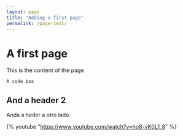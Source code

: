 ```yaml
---
layout: page
title: "Adding a first page"
permalink: /page-test/
---
```



# A first page

This is the content of the page

```
A code box
```

## And a header 2

Anda a heder a otro lado.

 {% youtube "https://www.youtube.com/watch?v=ho8-vK0L1_8" %}